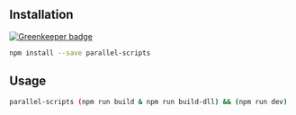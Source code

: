 ## Installation

[![Greenkeeper badge](https://badges.greenkeeper.io/amilajack/parallel-scripts.svg)](https://greenkeeper.io/)

```bash
npm install --save parallel-scripts
```

## Usage
```bash
parallel-scripts (npm run build & npm run build-dll) && (npm run dev)
```
